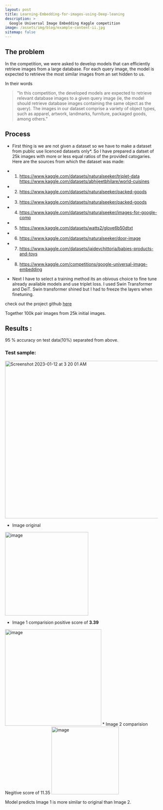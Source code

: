 ```yaml
---
layout: post
title: Learning-Embedding-for-images-using-Deep-leaning
description: >
  Google Universal Image Embedding Kaggle competition
image: /assets/img/blog/example-content-ii.jpg
sitemap: false
---
```


## The problem 

In the competition, we were asked to develop models that can efficiently retrieve images from a large database. For each query image, the model is expected to retrieve the most similar images from an set hidden to us.

In their words
>"In this competition, the developed models are expected to retrieve relevant database images to a given query image (ie, the model should retrieve database images containing the same object as the query). The images in our dataset comprise a variety of object types, such as apparel, artwork, landmarks, furniture, packaged goods, among others."

## Process

* First thing is we are not given a dataset so we have to make a dataset from public use licenced datasets only*. So I have prepared a datset of 25k images with more or less equal ratios of the provided catogaries. Here are the sources from which the dataset was made:

- 1. https://www.kaggle.com/datasets/naturalseeker/triplet-data https://www.kaggle.com/datasets/abhijeetbhilare/world-cuisines 
- 2. https://www.kaggle.com/datasets/naturalseeker/packed-goods 
- 3. https://www.kaggle.com/datasets/naturalseeker/packed-goods 
- 4. https://www.kaggle.com/datasets/naturalseeker/images-for-google-comp 
- 5. https://www.kaggle.com/datasets/watts2/glove6b50dtxt 
- 6. https://www.kaggle.com/datasets/naturalseeker/door-image 
- 7. https://www.kaggle.com/datasets/jaidevchittoria/babies-products-and-toys 
- 8. https://www.kaggle.com/competitions/google-universal-image-embedding

* Next I have to select a training method its an obivous choice to fine tune already available models and use triplet loss. I used Swin Transformer and DeiT. Swin transformer shined but I had to freeze the layers when finetuning.

check out the project github [here](https://github.com/shivacharan22/Learning-Embedding-for-images-using-Deep-leaning/tree/main)

Together 100k pair images from 25k initial images.

## Results : 
95 % accuracy on test data(10%) separated from above.

### Test sample:

<img width="517" alt="Screenshot 2023-01-12 at 3 20 01 AM" src="https://user-images.githubusercontent.com/54499416/211925349-3036f946-3ba5-49b3-9172-279046938351.png">

* Image original 
 <img width="274" alt="image" src="https://user-images.githubusercontent.com/54499416/211925837-592b071a-f56e-477e-b95a-e8f7a1bd5417.png">

* Image 1 comparision positive score of **3.39**
<img width="317" alt="image" src="https://user-images.githubusercontent.com/54499416/211926371-7a9e4def-9931-4dab-8454-3812d5b1b7ad.png">
* Image 2 comparision Negitive score of 11.35
<img width="222" alt="image" src="https://user-images.githubusercontent.com/54499416/211926822-76b11449-b691-4f99-9af1-9caf2562e5fa.png">

Model predicts Image 1 is more similar to original than Image 2.